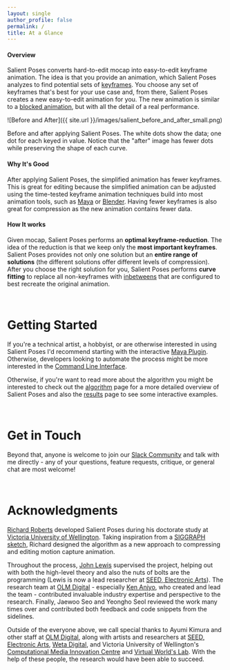 ```yaml
---
layout: single
author_profile: false
permalink: /
title: At a Glance
---
```


#### Overview

Salient Poses converts hard-to-edit mocap
into easy-to-edit keyframe animation. 
The idea is that you provide an animation,
which Salient Poses analyzes to find 
potential sets of
[keyframes]([keyframes](https://en.wikipedia.org/wiki/Key_frame)).
You choose any set of keyframes that's best for your use case
and, from there, Salient Poses creates a new easy-to-edit animation for you.
The new animation is similar to a
[blocked animation](https://en.wikipedia.org/wiki/Blocking_(animation)),
but with all the detail of a real performance.

![Before and After]({{ site.url }}/images/salient_before_and_after_small.png)

Before and after applying Salient Poses.
The white dots show the data;
one dot for each keyed in value.
Notice that the "after" image has fewer dots while
preserving the shape of each curve.

#### Why It's Good

After applying Salient Poses,
the simplified animation has fewer keyframes.
This is great for editing because
the simplified animation can be adjusted using
the time-tested keyframe animation techniques
build into most animation tools, such as 
[Maya](https://www.autodesk.co.nz/products/maya/overview)
or 
[Blender](https://www.blender.org/).
Having fewer keyframes is also great for compression
as the new animation contains fewer data.

#### How It works

Given mocap,
Salient Poses performs an **optimal keyframe-reduction**.
The idea of the reduction is that we keep only the
**most important keyframes**.
Salient Poses provides not only one solution
but an **entire range of solutions**
(the different solutions offer different levels of compression).
After you choose the right solution for you,
Salient Poses performs **curve fitting** to replace all non-keyframes with
[inbetweens](https://en.wikipedia.org/wiki/Inbetweening)
that are configured to best recreate the original animation.

<br />

# Getting Started

If you're a technical artist, a hobbyist, or are otherwise interested
in using Salient Poses I'd recommend starting with the interactive
[Maya Plugin](https://github.com/richard-roberts/SalientPosesMaya).
Otherwise, developers looking to automate the process might be more
interested in the 
[Command Line Interface](https://github.com/richard-roberts/SalientPosesPerformance). 

Otherwise, if you're want to read more about the algorithm 
you might be interested to check out
the [algorithm](/algorithm/) page for a more detailed overview
of Salient Poses
and also the [results](/results/) page to see some
interactive examples.

<br />

# Get in Touch

Beyond that, anyone is welcome to join our 
[Slack Community](https://join.slack.com/t/salientposes/shared_invite/enQtNDU1MTM0Nzk4Mjk0LWY5MzlhYTNkMjAzM2ZkYWNmNjY5YWViNWMzZDVkNzkxYTFlYmFjMjAxZWUzOGM4MzQ0OGU0YThmM2I5N2Y1MTI)
and talk with me directly - 
any of your questions, feature requests, critique,
or general chat are most welcome!

<br />

# Acknowledgments

[Richard Roberts](http://richardroberts.co.nz/)
developed Salient Poses during his doctorate study at
[Victoria University of Wellington](https://www.victoria.ac.nz/).
Taking inspiration from a 
[SIGGRAPH sketch](https://dl.acm.org/citation.cfm?id=1667198),
Richard designed the algorithm as a new approach to 
compressing and editing motion capture animation.

Throughout the process,
[John Lewis](http://www.scribblethink.org/)
supervised the project,
helping out with both the high-level theory
and also the nuts of bolts are the programming
(Lewis is now a lead researcher at [SEED, Electronic Arts](https://www.ea.com/seed)).
The research team at [OLM Digital](https://www.olm.co.jp/?lang=en) -
especially [Ken Anjyo](https://www.victoria.ac.nz/engineering/about/staff/ken-anjyo),
who created and lead the team -
contributed invaluable industry expertise and perspective to the research.
Finally,
Jaewoo Seo and Yeongho Seol
reviewed the work many times over
and contributed both feedback and code snippets from the sidelines.

Outside of the everyone above,
we call special thanks to
Ayumi Kimura and other staff at [OLM Digital](https://www.olm.co.jp/?lang=en),
along with artists and researchers at
[SEED, Electronic Arts](https://www.ea.com/seed),
[Weta Digital](https://www.wetafx.co.nz/),
and Victoria University of Wellington's 
[Computational Media Innovation Centre](https://www.victoria.ac.nz/engineering/research-centres/computational-media-innovation)
and [Virtual World's Lab](https://www.victoria.ac.nz/design/research/virtual-world-lab). 
With the help of these people, 
the research would have been able to succeed.

